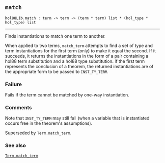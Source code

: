 ## `match`

``` hol4
hol88Lib.match : term -> term -> (term * term) list * (hol_type * hol_type) list
```

------------------------------------------------------------------------

Finds instantiations to match one term to another.

When applied to two terms, `match_term` attempts to find a set of type
and term instantiations for the first term (only) to make it equal the
second. If it succeeds, it returns the instantiations in the form of a
pair containing a hol88 term substitution and a hol88 type substitution.
If the first term represents the conclusion of a theorem, the returned
instantiations are of the appropriate form to be passed to
`INST_TY_TERM`.

### Failure

Fails if the term cannot be matched by one-way instantiation.

### Comments

Note that `INST_TY_TERM` may still fail (when a variable that is
instantiated occurs free in the theorem's assumptions).

Superseded by `Term.match_term`.

### See also

[`Term.match_term`](#Term.match_term)
